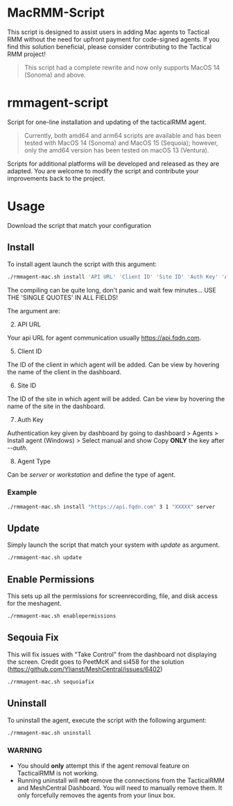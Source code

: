 # MacRMM-Script

This script is designed to assist users in adding Mac agents to Tactical RMM without the need for upfront payment for code-signed agents. If you find this solution beneficial, please consider contributing to the Tactical RMM project!

> This script had a complete rewrite and now only supports MacOS 14 (Sonoma) and above.

# rmmagent-script

Script for one-line installation and updating of the tacticalRMM agent.

> Currently, both amd64 and arm64 scripts are available and has been tested with MacOS 14 (Sonoma) and MacOS 15 (Sequoia); however, only the amd64 version has been tested on macOS 13 (Ventura).

Scripts for additional platforms will be developed and released as they are adapted. You are welcome to modify the script and contribute your improvements back to the project.

# Usage

Download the script that match your configuration

## Install
To install agent launch the script with this argument:

```bash
./rmmagent-mac.sh install 'API URL' 'Client ID' 'Site ID' 'Auth Key' 'Agent Type'
```
The compiling can be quite long, don't panic and wait few minutes... USE THE 'SINGLE QUOTES' IN ALL FIELDS!

The argument are:

2. API URL

  Your api URL for agent communication usually https://api.fqdn.com.
  
5. Client ID

  The ID of the client in which agent will be added.
  Can be view by hovering the name of the client in the dashboard.
  
6. Site ID

  The ID of the site in which agent will be added.
  Can be view by hovering the name of the site in the dashboard.
  
7. Auth Key

  Authentication key given by dashboard by going to dashboard > Agents > Install agent (Windows) > Select manual and show
  Copy **ONLY** the key after *--auth*.
  
8. Agent Type

  Can be *server* or *workstation* and define the type of agent.
  
### Example
```bash
./rmmagent-mac.sh install "https://api.fqdn.com" 3 1 "XXXXX" server
```

## Update
Simply launch the script that match your system with *update* as argument.

```bash
./rmmagent-mac.sh update
```
## Enable Permissions
This sets up all the permissions for screenrecording, file, and disk access for the meshagent.

```bash
./rmmagent-mac.sh enablepermissions
```
## Seqouia Fix
This will fix issues with "Take Control" from the dashboard not displaying the screen. Credit goes to PeetMcK and si458 for the solution (https://github.com/Ylianst/MeshCentral/issues/6402)
```bash
./rmmagent-mac.sh sequoiafix
```

## Uninstall
To uninstall the agent, execute the script with the following argument:

```bash
./rmmagent-mac.sh uninstall
```

### WARNING
- You should **only** attempt this if the agent removal feature on TacticalRMM is not working.
- Running uninstall will **not** remove the connections from the TacticalRMM and MeshCentral Dashboard. You will need to manually remove them. It only forcefully removes the agents from your linux box.
